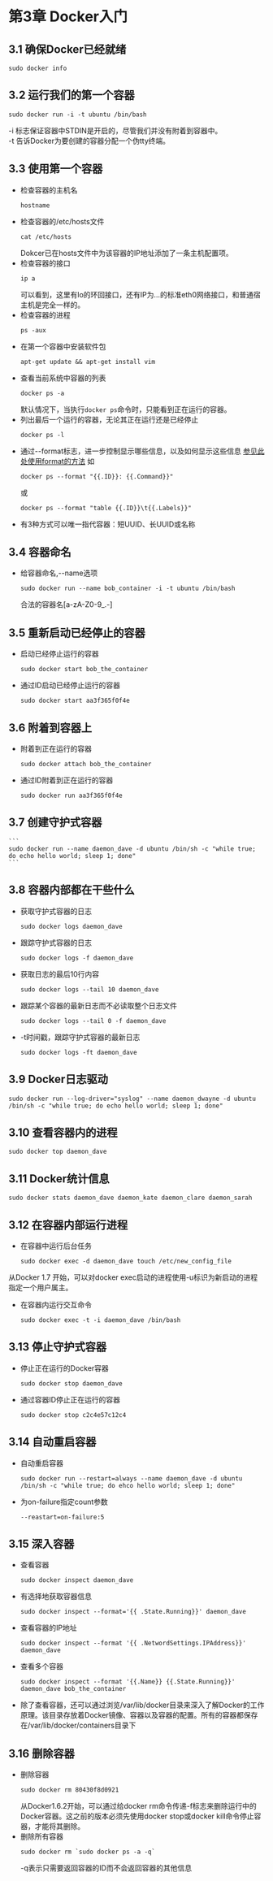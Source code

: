 # 第3章 Docker入门
## 3.1 确保Docker已经就绪
```
sudo docker info
```
## 3.2 运行我们的第一个容器
```
sudo docker run -i -t ubuntu /bin/bash
```
-i 标志保证容器中STDIN是开启的，尽管我们并没有附着到容器中。  
-t 告诉Docker为要创建的容器分配一个伪tty终端。
## 3.3 使用第一个容器
* 检查容器的主机名
    ```
    hostname
    ```
* 检查容器的/etc/hosts文件
    ```
    cat /etc/hosts
    ```
  Dokcer已在hosts文件中为该容器的IP地址添加了一条主机配置项。
* 检查容器的接口
    ```
    ip a
    ```
  可以看到，这里有lo的环回接口，还有IP为...的标准eth0网络接口，和普通宿主机是完全一样的。
* 检查容器的进程
    ```
    ps -aux
    ```
* 在第一个容器中安装软件包
    ```
    apt-get update && apt-get install vim
    ```
* 查看当前系统中容器的列表
    ```
    docker ps -a
    ```
  默认情况下，当执行`docker ps`命令时，只能看到正在运行的容器。
* 列出最后一个运行的容器，无论其正在运行还是已经停止
    ```
    docker ps -l
    ```
* 通过--format标志，进一步控制显示哪些信息，以及如何显示这些信息
  [参见此处使用format的方法](https://docs.docker.com/engine/reference/commandline/ps/)
  如
    ```
    docker ps --format "{{.ID}}: {{.Command}}"
    ```
  或
    ```
    docker ps --format "table {{.ID}}\t{{.Labels}}"
    ```
* 有3种方式可以唯一指代容器：短UUID、长UUID或名称
## 3.4 容器命名
* 给容器命名,--name选项
    ```
    sudo docker run --name bob_container -i -t ubuntu /bin/bash
    ```
  合法的容器名[a-zA-Z0-9_.-]
## 3.5 重新启动已经停止的容器
* 启动已经停止运行的容器
    ```
    sudo docker start bob_the_container
    ```
* 通过ID启动已经停止运行的容器
    ```
    sudo docker start aa3f365f0f4e
    ```
## 3.6 附着到容器上
* 附着到正在运行的容器
    ```
    sudo docker attach bob_the_container
    ```
* 通过ID附着到正在运行的容器
    ```
    sudo docker run aa3f365f0f4e
    ```
## 3.7 创建守护式容器
    ```
    sudo docker run --name daemon_dave -d ubuntu /bin/sh -c "while true; do echo hello world; sleep 1; done"
    ```
## 3.8 容器内部都在干些什么
* 获取守护式容器的日志
    ```
    sudo docker logs daemon_dave
    ```
* 跟踪守护式容器的日志
    ```
    sudo docker logs -f daemon_dave
    ```
* 获取日志的最后10行内容
    ```
    sudo docker logs --tail 10 daemon_dave
    ```
* 跟踪某个容器的最新日志而不必读取整个日志文件
    ```
    sudo docker logs --tail 0 -f daemon_dave
    ```
* -t时间戳，跟踪守护式容器的最新日志
    ```
    sudo docker logs -ft daemon_dave
    ```
## 3.9 Docker日志驱动
 ```
 sudo docker run --log-driver="syslog" --name daemon_dwayne -d ubuntu /bin/sh -c "while true; do echo hello world; sleep 1; done"
 ```
 ## 3.10 查看容器内的进程
 ```
 sudo docker top daemon_dave
 ```
 ## 3.11 Docker统计信息
 ```
 sudo docker stats daemon_dave daemon_kate daemon_clare daemon_sarah
 ```
 ## 3.12 在容器内部运行进程
 * 在容器中运行后台任务
    ```
    sudo docker exec -d daemon_dave touch /etc/new_config_file
    ```
  从Docker 1.7 开始，可以对docker exec启动的进程使用-u标识为新启动的进程指定一个用户属主。
* 在容器内运行交互命令
    ```
    sudo docker exec -t -i daemon_dave /bin/bash
    ```
## 3.13 停止守护式容器
* 停止正在运行的Docker容器
    ```
    sudo docker stop daemon_dave
    ```
* 通过容器ID停止正在运行的容器
    ```
    sudo docker stop c2c4e57c12c4
    ```
## 3.14 自动重启容器
* 自动重启容器
    ```
    sudo docker run --restart=always --name daemon_dave -d ubuntu /bin/sh -c "while true; do ehco hello world; sleep 1; done"
    ```
* 为on-failure指定count参数
    ```
    --reastart=on-failure:5
    ```
## 3.15 深入容器
* 查看容器
    ```
    sudo docker inspect daemon_dave
    ```
* 有选择地获取容器信息
    ```
    sudo docker inspect --format='{{ .State.Running}}' daemon_dave
    ```
* 查看容器的IP地址
    ```
    sudo docker inspect --format '{{ .NetwordSettings.IPAddress}}' daemon_dave
    ```
* 查看多个容器
    ```
    sudo docker inspect --format '{{.Name}} {{.State.Running}}' daemon_dave bob_the_container
    ```
* 除了查看容器，还可以通过浏览/var/lib/docker目录来深入了解Docker的工作原理。该目录存放着Docker镜像、容器以及容器的配置。所有的容器都保存在/var/lib/docker/containers目录下
## 3.16 删除容器
* 删除容器 
    ```
    sudo docker rm 80430f8d0921
    ```
  从Docker1.6.2开始，可以通过给docker rm命令传递-f标志来删除运行中的Docker容器。这之前的版本必须先使用docker stop或docker kill命令停止容器，才能将其删除。
* 删除所有容器
    ```
    sudo docker rm `sudo docker ps -a -q`
    ```
  -q表示只需要返回容器的ID而不会返回容器的其他信息

